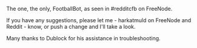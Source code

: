 The one, the only, FootballBot, as seen in #redditcfb on FreeNode.

If you have any suggestions, please let me - harkatmuld on FreeNode and Reddit - know, or push a change and I'll take a look.

Many thanks to Dublock for his assistance in troubleshooting.